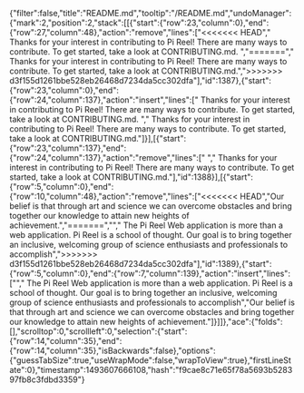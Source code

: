 {"filter":false,"title":"README.md","tooltip":"/README.md","undoManager":{"mark":2,"position":2,"stack":[[{"start":{"row":23,"column":0},"end":{"row":27,"column":48},"action":"remove","lines":["<<<<<<< HEAD","  Thanks for your interest in contributing to Pi Reel! There are many ways to contribute. To get started, take a look at CONTRIBUTING.md.  ","=======","  Thanks for your interest in contributing to Pi Reel! There are many ways to contribute. To get started, take a look at CONTRIBUTING.md.",">>>>>>> d3f155d1261bbe528eb26468d7234da5cc302dfa"],"id":1387},{"start":{"row":23,"column":0},"end":{"row":24,"column":137},"action":"insert","lines":["  Thanks for your interest in contributing to Pi Reel! There are many ways to contribute. To get started, take a look at CONTRIBUTING.md.  ","  Thanks for your interest in contributing to Pi Reel! There are many ways to contribute. To get started, take a look at CONTRIBUTING.md."]}],[{"start":{"row":23,"column":137},"end":{"row":24,"column":137},"action":"remove","lines":["  ","  Thanks for your interest in contributing to Pi Reel! There are many ways to contribute. To get started, take a look at CONTRIBUTING.md."],"id":1388}],[{"start":{"row":5,"column":0},"end":{"row":10,"column":48},"action":"remove","lines":["<<<<<<< HEAD","Our belief is that through art and science we can overcome obstacles and bring together our knowledge to attain new heights of achievement.","=======","","  The Pi Reel Web application is more than a web application. Pi Reel is a school of thought. Our goal is to bring together an inclusive, welcoming group of science enthusiasts and professionals to accomplish",">>>>>>> d3f155d1261bbe528eb26468d7234da5cc302dfa"],"id":1389},{"start":{"row":5,"column":0},"end":{"row":7,"column":139},"action":"insert","lines":["","  The Pi Reel Web application is more than a web application. Pi Reel is a school of thought. Our goal is to bring together an inclusive, welcoming group of science enthusiasts and professionals to accomplish","Our belief is that through art and science we can overcome obstacles and bring together our knowledge to attain new heights of achievement."]}]]},"ace":{"folds":[],"scrolltop":0,"scrollleft":0,"selection":{"start":{"row":14,"column":35},"end":{"row":14,"column":35},"isBackwards":false},"options":{"guessTabSize":true,"useWrapMode":false,"wrapToView":true},"firstLineState":0},"timestamp":1493607666108,"hash":"f9cae8c71e65f78a5693b528397fb8c3fdbd3359"}